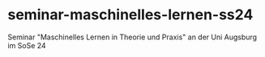 # seminar-maschinelles-lernen-ss24
Seminar "Maschinelles Lernen in Theorie und Praxis" an der Uni Augsburg im SoSe 24
